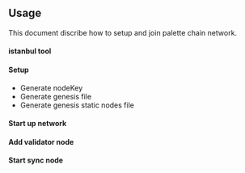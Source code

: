 
## Usage
This document discribe how to setup and join palette chain network.

#### istanbul tool

#### Setup
* Generate nodeKey
* Generate genesis file
* Generate genesis static nodes file

#### Start up network

#### Add validator node

#### Start sync node